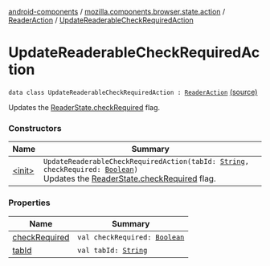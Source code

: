 [android-components](../../../index.md) / [mozilla.components.browser.state.action](../../index.md) / [ReaderAction](../index.md) / [UpdateReaderableCheckRequiredAction](./index.md)

# UpdateReaderableCheckRequiredAction

`data class UpdateReaderableCheckRequiredAction : `[`ReaderAction`](../index.md) [(source)](https://github.com/mozilla-mobile/android-components/blob/master/components/browser/state/src/main/java/mozilla/components/browser/state/action/BrowserAction.kt#L468)

Updates the [ReaderState.checkRequired](../../../mozilla.components.browser.state.state/-reader-state/check-required.md) flag.

### Constructors

| Name | Summary |
|---|---|
| [&lt;init&gt;](-init-.md) | `UpdateReaderableCheckRequiredAction(tabId: `[`String`](https://kotlinlang.org/api/latest/jvm/stdlib/kotlin/-string/index.html)`, checkRequired: `[`Boolean`](https://kotlinlang.org/api/latest/jvm/stdlib/kotlin/-boolean/index.html)`)`<br>Updates the [ReaderState.checkRequired](../../../mozilla.components.browser.state.state/-reader-state/check-required.md) flag. |

### Properties

| Name | Summary |
|---|---|
| [checkRequired](check-required.md) | `val checkRequired: `[`Boolean`](https://kotlinlang.org/api/latest/jvm/stdlib/kotlin/-boolean/index.html) |
| [tabId](tab-id.md) | `val tabId: `[`String`](https://kotlinlang.org/api/latest/jvm/stdlib/kotlin/-string/index.html) |
